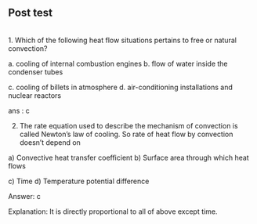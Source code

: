 ## Post test
<br>
1. Which of the following heat flow situations pertains to free or natural convection?

a. cooling of internal combustion engines
b. flow of water inside the condenser tubes

c. cooling of billets in atmosphere
d. air-conditioning installations and nuclear reactors

ans : c

2. The rate equation used to describe the mechanism of convection is called Newton’s law of cooling. So rate of heat flow by convection doesn’t depend on

a) Convective heat transfer coefficient
b) Surface area through which heat flows

c) Time
d) Temperature potential difference

Answer: c

Explanation: It is directly proportional to all of above except time.
